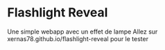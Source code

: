 # Flashlight Reveal
Une simple webapp avec un effet de lampe
Allez sur xernas78.github.io/flashlight-reveal pour le tester
